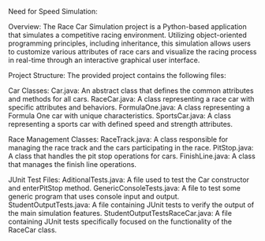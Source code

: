 Need for Speed Simulation:

Overview:
The Race Car Simulation project is a Python-based application that simulates a competitive racing environment. Utilizing object-oriented programming principles, including inheritance, this simulation allows
users to customize various attributes of race cars and visualize the racing process in real-time through an interactive graphical user interface.

Project Structure:
The provided project contains the following files:

Car Classes:
Car.java: An abstract class that defines the common attributes and methods for all cars.
RaceCar.java: A class representing a race car with specific attributes and behaviors.
FormulaOne.java: A class representing a Formula One car with unique characteristics.
SportsCar.java: A class representing a sports car with defined speed and strength attributes.

Race Management Classes:
RaceTrack.java: A class responsible for managing the race track and the cars participating in the race.
PitStop.java: A class that handles the pit stop operations for cars.
FinishLine.java: A class that manages the finish line operations.

JUnit Test Files:
AditionalTests.java: A file used to test the Car constructor and enterPitStop method.
GenericConsoleTests.java: A file to test some generic program that uses console input and output.
StudentOutputTests.java: A file containing JUnit tests to verify the output of the main simulation features.
StudentOutputTestsRaceCar.java: A file containing JUnit tests specifically focused on the functionality of the RaceCar class.

